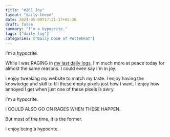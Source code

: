 ```yaml
---
title: "#281 Joy"
layout: "daily-theme"
date: 2024-05-09T17:21:17+05:30
draft: false
summary: "I'm a hypocrite."
tags: ["daily log"]
categories: ["Daily Dose of Pottekkat"]
---
```


I'm a hypocrite.

While I was RAGING in [my last daily logs](/daily/7-5-24-ocd/), I'm much more at peace today for almost the same reasons. I could even say I'm in joy.

I enjoy tweaking my website to match my taste. I enjoy having the knowledge and skill to fill these empty pixels just how I want. I enjoy how annoyed I get when just one of these pixels is awry.

I'm a hypocrite.

I COULD ALSO GO ON RAGES WHEN THESE HAPPEN.

But most of the time, it is the former.

I enjoy being a hypocrite.
